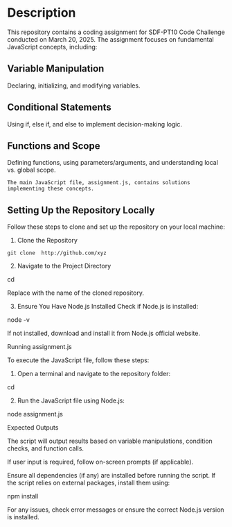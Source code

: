 # Description

This repository contains a coding assignment for SDF-PT10 Code Challenge conducted on March 20, 2025. The assignment focuses on fundamental JavaScript concepts, including:

## Variable Manipulation 
 Declaring, initializing, and modifying variables.

## Conditional Statements 
Using if, else if, and else to implement decision-making logic.

## Functions and Scope 
Defining functions, using parameters/arguments, and understanding local vs. global scope.


`The main JavaScript file, assignment.js, contains solutions implementing these concepts.`

## Setting Up the Repository Locally

Follow these steps to clone and set up the repository on your local machine:

1. Clone the Repository

```git clone  http://github.com/xyz ```



2. Navigate to the Project Directory

cd <repository-folder>

Replace <repository-folder> with the name of the cloned repository.


3. Ensure You Have Node.js Installed
Check if Node.js is installed:

node -v

If not installed, download and install it from Node.js official website.



Running assignment.js

To execute the JavaScript file, follow these steps:

1. Open a terminal and navigate to the repository folder:

cd <repository-folder>


2. Run the JavaScript file using Node.js:

node assignment.js



Expected Outputs

The script will output results based on variable manipulations, condition checks, and function calls.

If user input is required, follow on-screen prompts (if applicable).


Ensure all dependencies (if any) are installed before running the script. If the script relies on external packages, install them using:

npm install

For any issues, check error messages or ensure the correct Node.js version is installed.